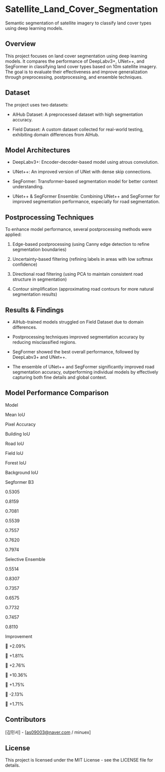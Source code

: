 # Satellite_Land_Cover_Segmentation
Semantic segmentation of satellite imagery to classify land cover types using deep learning models.

## Overview

This project focuses on land cover segmentation using deep learning models. It compares the performance of DeepLabv3+, UNet++, and SegFormer in classifying land cover types based on 10m satellite imagery. 
The goal is to evaluate their effectiveness and improve generalization through preprocessing, postprocessing, and ensemble techniques.

## Dataset

The project uses two datasets:

- AIHub Dataset: A preprocessed dataset with high segmentation accuracy.

- Field Dataset: A custom dataset collected for real-world testing, exhibiting domain differences from AIHub.

## Model Architectures

- DeepLabv3+: Encoder-decoder-based model using atrous convolution.

- UNet++: An improved version of UNet with dense skip connections.

- SegFormer: Transformer-based segmentation model for better context understanding.

- UNet++ & SegFormer Ensemble: Combining UNet++ and SegFormer for improved segmentation performance, especially for road segmentation.

## Postprocessing Techniques

To enhance model performance, several postprocessing methods were applied:

1. Edge-based postprocessing (using Canny edge detection to refine segmentation boundaries)

2. Uncertainty-based filtering (refining labels in areas with low softmax confidence)

3. Directional road filtering (using PCA to maintain consistent road structure in segmentation)

4. Contour simplification (approximating road contours for more natural segmentation results)

## Results & Findings

- AIHub-trained models struggled on Field Dataset due to domain differences.

- Postprocessing techniques improved segmentation accuracy by reducing misclassified regions.

- SegFormer showed the best overall performance, followed by DeepLabv3+ and UNet++.

- The ensemble of UNet++ and SegFormer significantly improved road segmentation accuracy, outperforming individual models by effectively capturing both fine details and global context.

## Model Performance Comparison

Model

Mean IoU

Pixel Accuracy

Building IoU

Road IoU

Field IoU

Forest IoU

Background IoU

Segformer B3

0.5305

0.8159

0.7081

0.5539

0.7557

0.7620

0.7974

Selective Ensemble

0.5514

0.8307

0.7357

0.6575

0.7732

0.7457

0.8110

Improvement

🔺 +2.09%

🔺 +1.81%

🔺 +2.76%

🔺 +10.36%

🔺 +1.75%

🔻 -2.13%

🔺 +1.71%

## Contributors

[김민서] - [as09003@naver.com / minuex]

## License

This project is licensed under the MIT License - see the LICENSE file for details.


